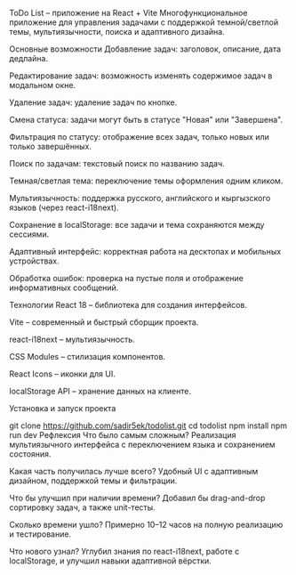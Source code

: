 ToDo List – приложение на React + Vite
Многофункциональное приложение для управления задачами с поддержкой темной/светлой темы, мультиязычности, поиска и адаптивного дизайна.

Основные возможности
Добавление задач: заголовок, описание, дата дедлайна.

Редактирование задач: возможность изменять содержимое задач в модальном окне.

Удаление задач: удаление задач по кнопке.

Смена статуса: задачи могут быть в статусе "Новая" или "Завершена".

Фильтрация по статусу: отображение всех задач, только новых или только завершённых.

Поиск по задачам: текстовый поиск по названию задач.

Темная/светлая тема: переключение темы оформления одним кликом.

Мультиязычность: поддержка русского, английского и кыргызского языков (через react-i18next).

Сохранение в localStorage: все задачи и тема сохраняются между сессиями.

Адаптивный интерфейс: корректная работа на десктопах и мобильных устройствах.

Обработка ошибок: проверка на пустые поля и отображение информативных сообщений.

Технологии
React 18 – библиотека для создания интерфейсов.

Vite – современный и быстрый сборщик проекта.

react-i18next – мультиязычность.

CSS Modules – стилизация компонентов.

React Icons – иконки для UI.

localStorage API – хранение данных на клиенте.

Установка и запуск проекта

git clone https://github.com/sadir5ek/todolist.git
cd todolist
npm install
npm run dev
Рефлексия
Что было самым сложным?
Реализация мультиязычного интерфейса с переключением языка и сохранением состояния.

Какая часть получилась лучше всего?
Удобный UI с адаптивным дизайном, поддержкой темы и фильтрации.

Что бы улучшил при наличии времени?
Добавил бы drag-and-drop сортировку задач, а также unit-тесты.

Сколько времени ушло?
Примерно 10–12 часов на полную реализацию и тестирование.

Что нового узнал?
Углубил знания по react-i18next, работе с localStorage, и улучшил навыки адаптивной вёрстки.